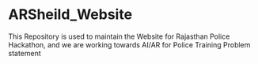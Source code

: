 # ARSheild_Website
This Repository is used to maintain the Website for Rajasthan Police Hackathon, and we are working towards  AI/AR for Police Training Problem statement
